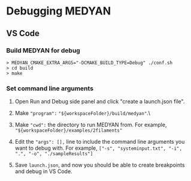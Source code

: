 # Debugging MEDYAN

## VS Code

### Build MEDYAN for debug

```console
> MEDYAN_CMAKE_EXTRA_ARGS="-DCMAKE_BUILD_TYPE=Debug" ./conf.sh
> cd build
> make
```

### Set command line arguments

1. Open Run and Debug side panel and click "create a launch.json file".

1. Make `"program":` `"${workspaceFolder}/build/medyan"`.\

2. Make `"cwd":` the directory to run MEDYAN from. For example, `"${workspaceFolder}/examples/2filaments"`

2. Edit the `"args": [],` line to include the command line arguments you want to debug with. For example, `["-s", "systeminput.txt", "-i", ".", "-o", "./sampleResults"]`

1. Save `launch.json`, and now you should be able to create breakpoints and debug in VS Code.